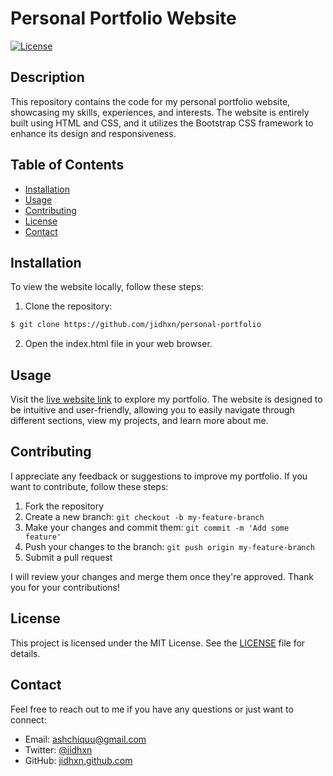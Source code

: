 # Personal Portfolio Website

[![License](https://img.shields.io/badge/License-MIT-blue.svg)](https://opensource.org/licenses/MIT)

## Description

This repository contains the code for my personal portfolio website, showcasing my skills, experiences, and interests. The website is entirely built using HTML and CSS, and it utilizes the Bootstrap CSS framework to enhance its design and responsiveness.

## Table of Contents

- [Installation](#installation)
- [Usage](#usage)
- [Contributing](#contributing)
- [License](#license)
- [Contact](#contact)

## Installation

To view the website locally, follow these steps:

1. Clone the repository:

```bash
$ git clone https://github.com/jidhxn/personal-portfolio
```

2. Open the index.html file in your web browser.

## Usage

Visit the [live website link](https://jidhxn.github.io/personal-portfolio/) to explore my portfolio. The website is designed to be intuitive and user-friendly, allowing you to easily navigate through different sections, view my projects, and learn more about me.

## Contributing

I appreciate any feedback or suggestions to improve my portfolio. If you want to contribute, follow these steps:

1. Fork the repository
2. Create a new branch: `git checkout -b my-feature-branch`
3. Make your changes and commit them: `git commit -m 'Add some feature'`
4. Push your changes to the branch: `git push origin my-feature-branch`
5. Submit a pull request

I will review your changes and merge them once they're approved. Thank you for your contributions!

## License

This project is licensed under the MIT License. See the [LICENSE](LICENSE) file for details.

## Contact

Feel free to reach out to me if you have any questions or just want to connect:

- Email: ashchiquu@gmail.com
- Twitter: [@jidhxn](https://twitter.com/jidhxn)
- GitHub: [jidhxn.github.com](https://github.com/jidhxn)
